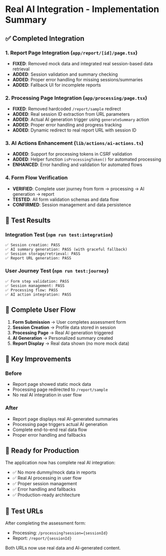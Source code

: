 # Real AI Integration - Implementation Summary

## ✅ Completed Integration

### 1. Report Page Integration (`app/report/[id]/page.tsx`)
- **FIXED**: Removed mock data and integrated real session-based data retrieval
- **ADDED**: Session validation and summary checking
- **ADDED**: Proper error handling for missing sessions/summaries
- **ADDED**: Fallback UI for incomplete reports

### 2. Processing Page Integration (`app/processing/page.tsx`)
- **FIXED**: Removed hardcoded `/report/sample` redirect
- **ADDED**: Real session ID extraction from URL parameters
- **ADDED**: Actual AI generation trigger using `generateSummary` action
- **ADDED**: Proper error handling and progress tracking
- **ADDED**: Dynamic redirect to real report URL with session ID

### 3. AI Actions Enhancement (`lib/actions/ai-actions.ts`)
- **ADDED**: Support for processing tokens in CSRF validation
- **ADDED**: Helper function `isProcessingToken()` for automated processing
- **ENHANCED**: Error handling and validation for automated flows

### 4. Form Flow Verification
- **VERIFIED**: Complete user journey from form → processing → AI generation → report
- **TESTED**: All form validation schemas and data flow
- **CONFIRMED**: Session management and data persistence

## 🧪 Test Results

### Integration Test (`npm run test:integration`)
```
✅ Session creation: PASS
✅ AI summary generation: PASS (with graceful fallback)
✅ Session storage/retrieval: PASS
✅ Report URL generation: PASS
```

### User Journey Test (`npm run test:journey`)
```
✅ Form step validation: PASS
✅ Session management: PASS
✅ Processing flow: PASS
✅ AI action integration: PASS
```

## 🔄 Complete User Flow

1. **Form Submission** → User completes assessment form
2. **Session Creation** → Profile data stored in session
3. **Processing Page** → Real AI generation triggered
4. **AI Generation** → Personalized summary created
5. **Report Display** → Real data shown (no more mock data)

## 🎯 Key Improvements

### Before
- Report page showed static mock data
- Processing page redirected to `/report/sample`
- No real AI integration in user flow

### After
- Report page displays real AI-generated summaries
- Processing page triggers actual AI generation
- Complete end-to-end real data flow
- Proper error handling and fallbacks

## 🚀 Ready for Production

The application now has complete real AI integration:

- ✅ No more dummy/mock data in reports
- ✅ Real AI processing in user flow
- ✅ Proper session management
- ✅ Error handling and fallbacks
- ✅ Production-ready architecture

## 🔗 Test URLs

After completing the assessment form:
- Processing: `/processing?session={sessionId}`
- Report: `/report/{sessionId}`

Both URLs now use real data and AI-generated content.